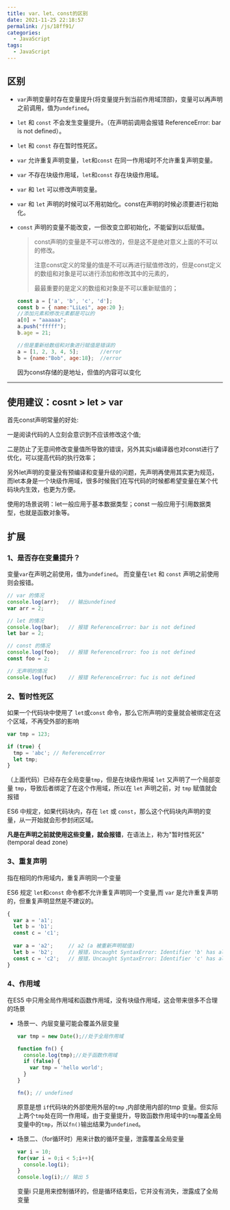 ```yaml
---
title: var、let、const的区别
date: 2021-11-25 22:18:57
permalink: /js/18ff91/
categories:
  - JavaScript
tags:
  - JavaScript
---
```


## 区别

- `var`声明变量时存在变量提升(将变量提升到当前作用域顶部)，变量可以再声明之前调用，值为`undefined`。

- `let` 和 `const` 不会发生变量提升。（在声明前调用会报错 ReferenceError: bar is not defined）。

- `let` 和 `const` 存在暂时性死区。

- `var` 允许重复声明变量，`let`和`const` 在同一作用域时不允许重复声明变量。

- `var` 不存在块级作用域，`let`和`const` 存在块级作用域。

- `var` 和 `let` 可以修改声明变量。

- `var` 和 `let` 声明的时候可以不用初始化。const在声明的时候必须要进行初始化。

- `const` 声明的变量不能改变，一但改变立即初始化，不能留到以后赋值。

    > const声明的变量是不可以修改的，但是这不是绝对意义上面的不可以的修改。
    >
    > 注意const定义的常量的值是不可以再进行赋值修改的，但是const定义的数组和对象是可以进行添加和修改其中的元素的，
    >
    > 最最重要的是定义的数组和对象是不可以重新赋值的；

     ```javascript
    const a = ['a', 'b', 'c', 'd'];
    const b = { name:"LiLei", age:20 };
    //添加元素和修改元素都是可以的
    a[0] = "aaaaaa";
    a.push("fffff");
    b.age = 21;
    
    //但是重新给数组和对象进行赋值是错误的
    a = [1, 2, 3, 4, 5];       //error
    b = {name:"Bob", age:18};  //error
    ```
    因为const存储的是地址，但值的内容可以变化
---


## 使用建议：cosnt > let > var

首先const声明常量的好处:

一是阅读代码的人立刻会意识到不应该修改这个值;

二是防止了无意间修改变量值所导致的错误，另外其实js编译器也对const进行了优化，可以提高代码的执行效率；

另外let声明的变量没有预编译和变量升级的问题，先声明再使用其实更为规范，而let本身是一个块级作用域，很多时候我们在写代码的时候都希望变量在某个代码块内生效，也更为方便。

使用的场景说明：let一般应用于基本数据类型；const 一般应用于引用数据类型，也就是函数对象等。


## 扩展

### 1、是否存在变量提升？

变量`var`在声明之前使用，值为`undefined`。 而变量在`let` 和 `const` 声明之前使用则会报错。

```javascript
// var 的情况
console.log(arr);   // 输出undefined
var arr = 2;

// let 的情况
console.log(bar);   // 报错 ReferenceError: bar is not defined
let bar = 2;

// const 的情况
console.log(foo);   // 报错 ReferenceError: foo is not defined
const foo = 2;

// 无声明的情况
console.log(fuc)    // 报错 ReferenceError: fuc is not defined
```

### 2、暂时性死区

如果一个代码块中使用了 `let`或`const` 命令，那么它所声明的变量就会被绑定在这个区域，不再受外部的影响

```javascript
var tmp = 123;

if (true) {
  tmp = 'abc'; // ReferenceError
  let tmp;
}
```
（上面代码）已经存在全局变量`tmp`，但是在块级作用域 `let` 又声明了一个局部变量 `tmp`，导致后者绑定了在这个作用域，所以在 `let` 声明之前，对 `tmp` 赋值就会报错

ES6 中规定，如果代码块内，存在 `let` 或 `const`，那么这个代码块内声明的变量，从一开始就会形参封闭区域。

**凡是在声明之前就使用这些变量，就会报错**，在语法上，称为"暂时性死区"(temporal dead zone)


### 3、重复声明
指在相同的作用域内，重复声明同一个变量

ES6 规定 `let`和`const` 命令都不允许重复声明同一个变量,而 `var` 是允许重复声明的，但重复声明显然是不建议的。

```javascript
{
  var a = 'a1';
  let b = 'b1';
  const c = 'c1';
  
  var a = 'a2';     // a2 (a 被重新声明赋值)
  let b = 'b2';     // 报错，Uncaught SyntaxError: Identifier 'b' has already been declared
  const c = 'c2';   // 报错，Uncaught SyntaxError: Identifier 'c' has already been declared
}
```

### 4、作用域
在ES5 中只用全局作用域和函数作用域，没有块级作用域，这会带来很多不合理的场景

- 场景一、内层变量可能会覆盖外层变量
    ```javascript
    var tmp = new Date();//处于全局作用域
    
    function fn() {
      console.log(tmp);//处于函数作用域
      if (false) {
        var tmp = 'hello world';
      }
    }
    
    fn(); // undefined
    ```
    原意是想 `if`代码块的外部使用外层的`tmp` ,内部使用内部的tmp 变量。但实际上两个`tmp`处在同一作用域，由于变量提升，导致函数作用域中的`tmp`覆盖全局变量中的`tmp`，所以`fn()`输出结果为`undefined`。

- 场景二、（for循环时）用来计数的循环变量，泄露覆盖全局变量
    ```javascript
    var i = 10;
    for(var i = 0;i < 5;i++){
      console.log(i);
    }
    console.log(i);// 输出 5
    ```
    变量i 只是用来控制循环的，但是循环结束后，它并没有消失，泄露成了全局变量


